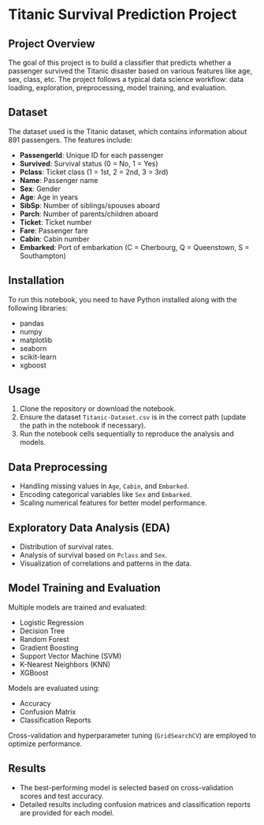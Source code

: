 # Titanic Survival Prediction Project

## Project Overview
The goal of this project is to build a classifier that predicts whether a passenger survived the Titanic disaster based on various features like age, sex, class, etc. The project follows a typical data science workflow: data loading, exploration, preprocessing, model training, and evaluation.

## Dataset
The dataset used is the Titanic dataset, which contains information about 891 passengers. The features include:

- **PassengerId**: Unique ID for each passenger  
- **Survived**: Survival status (0 = No, 1 = Yes)  
- **Pclass**: Ticket class (1 = 1st, 2 = 2nd, 3 = 3rd)  
- **Name**: Passenger name  
- **Sex**: Gender  
- **Age**: Age in years  
- **SibSp**: Number of siblings/spouses aboard  
- **Parch**: Number of parents/children aboard  
- **Ticket**: Ticket number  
- **Fare**: Passenger fare  
- **Cabin**: Cabin number  
- **Embarked**: Port of embarkation (C = Cherbourg, Q = Queenstown, S = Southampton)  

## Installation
To run this notebook, you need to have Python installed along with the following libraries:

- pandas  
- numpy  
- matplotlib  
- seaborn  
- scikit-learn  
- xgboost
  
## Usage
1. Clone the repository or download the notebook.  
2. Ensure the dataset `Titanic-Dataset.csv` is in the correct path (update the path in the notebook if necessary).  
3. Run the notebook cells sequentially to reproduce the analysis and models.  

## Data Preprocessing
- Handling missing values in `Age`, `Cabin`, and `Embarked`.  
- Encoding categorical variables like `Sex` and `Embarked`.  
- Scaling numerical features for better model performance.  

## Exploratory Data Analysis (EDA)
- Distribution of survival rates.  
- Analysis of survival based on `Pclass` and `Sex`.  
- Visualization of correlations and patterns in the data.  

## Model Training and Evaluation
Multiple models are trained and evaluated:

- Logistic Regression  
- Decision Tree  
- Random Forest  
- Gradient Boosting  
- Support Vector Machine (SVM)  
- K-Nearest Neighbors (KNN)  
- XGBoost  

Models are evaluated using:  
- Accuracy  
- Confusion Matrix  
- Classification Reports  

Cross-validation and hyperparameter tuning (`GridSearchCV`) are employed to optimize performance.  

## Results
- The best-performing model is selected based on cross-validation scores and test accuracy.  
- Detailed results including confusion matrices and classification reports are provided for each model.  
